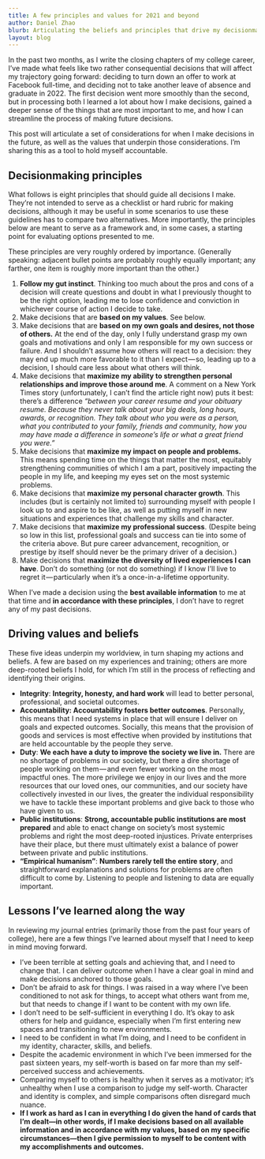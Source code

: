 ```yaml
---
title: A few principles and values for 2021 and beyond
author: Daniel Zhao
blurb: Articulating the beliefs and principles that drive my decisionmaking
layout: blog
---
```


In the past two months, as I write the closing chapters of my college career, I’ve made what feels like two rather consequential decisions that will affect my trajectory going forward: deciding to turn down an offer to work at Facebook full-time, and deciding not to take another leave of absence and graduate in 2022. The first decision went more smoothly than the second, but in processing both I learned a lot about how I make decisions, gained a deeper sense of the things that are most important to me, and how I can streamline the process of making future decisions.

This post will articulate a set of considerations for when I make decisions in the future, as well as the values that underpin those considerations. I’m sharing this as a tool to hold myself accountable.

## Decisionmaking principles

What follows is eight principles that should guide all decisions I make. They’re not intended to serve as a checklist or hard rubric for making decisions, although it may be useful in some scenarios to use these guidelines has to compare two alternatives. More importantly, the principles below are meant to serve as a framework and, in some cases, a starting point for evaluating options presented to me.

These principles are very roughly ordered by importance. (Generally speaking: adjacent bullet points are probably roughly equally important; any farther, one item is roughly more important than the other.)

1. **Follow my gut instinct**. Thinking too much about the pros and cons of a decision will create questions and doubt in what I previously thought to be the right option, leading me to lose confidence and conviction in whichever course of action I decide to take.
2. Make decisions that are **based on my values**. See below.
3. Make decisions that are **based on my own goals and desires, not those of others.** At the end of the day, only I fully understand grasp my own goals and motivations and only I am responsible for my own success or failure. And I shouldn’t assume how others will react to a decision: they may end up much more favorable to it than I expect — so, leading up to a decision, I should care less about what others will think.
4. Make decisions that **maximize my ability to strengthen personal relationships and improve those around me**. A comment on a New York Times story (unfortunately, I can’t find the article right now) puts it best: there’s a difference *“between your career resume and your obituary resume. Because they never talk about your big deals, long hours, awards, or recognition. They talk about who you were as a person, what you contributed to your family, friends and community, how you may have made a difference in someone’s life or what a great friend you were.”*
5. Make decisions that **maximize my impact on people and problems.** This means spending time on the things that matter the most, equitably strengthening communities of which I am a part, positively impacting the people in my life, and keeping my eyes set on the most systemic problems.
6. Make decisions that **maximize my personal character growth**. This includes (but is certainly not limited to) surrounding myself with people I look up to and aspire to be like, as well as putting myself in new situations and experiences that challenge my skills and character.
7. Make decisions that **maximize my professional success**. (Despite being so low in this list, professional goals and success can tie into some of the criteria above. But pure career advancement, recognition, or prestige by itself should never be the primary driver of a decision.)
8. Make decisions that **maximize the diversity of lived experiences I can have**. Don’t do something (or not do something) if I know I’ll live to regret it — particularly when it’s a once-in-a-lifetime opportunity.

When I’ve made a decision using the **best available information** to me at that time and **in accordance with these principles**, I don’t have to regret any of my past decisions.

## Driving values and beliefs

These five ideas underpin my worldview, in turn shaping my actions and beliefs. A few are based on my experiences and training; others are more deep-rooted beliefs I hold, for which I’m still in the process of reflecting and identifying their origins.

- **Integrity**: **Integrity, honesty, and hard work** will lead to better personal, professional, and societal outcomes.
- **Accountability: Accountability fosters better outcomes**. Personally, this means that I need systems in place that will ensure I deliver on goals and expected outcomes. Socially, this means that the provision of goods and services is most effective when provided by institutions that are held accountable by the people they serve.
- **Duty**: **We each have a duty to improve the society we live in.** There are no shortage of problems in our society, but there a dire shortage of people working on them — and even fewer working on the most impactful ones. The more privilege we enjoy in our lives and the more resources that our loved ones, our communities, and our society have collectively invested in our lives, the greater the individual responsibility we have to tackle these important problems and give back to those who have given to us.
- **Public institutions**: **Strong, accountable public institutions are most prepared** and able to enact change on society’s most systemic problems and right the most deep-rooted injustices. Private enterprises have their place, but there must ultimately exist a balance of power between private and public institutions.
- **“Empirical humanism”**: **Numbers rarely tell the entire story**, and straightforward explanations and solutions for problems are often difficult to come by. Listening to people and listening to data are equally important.

## Lessons I’ve learned along the way

In reviewing my journal entries (primarily those from the past four years of college), here are a few things I’ve learned about myself that I need to keep in mind moving forward.

- I’ve been terrible at setting goals and achieving that, and I need to change that. I can deliver outcome when I have a clear goal in mind and make decisions anchored to those goals.
- Don’t be afraid to ask for things. I was raised in a way where I’ve been conditioned to not ask for things, to accept what others want from me, but that needs to change if I want to be content with my own life.
- I don’t need to be self-sufficient in everything I do. It’s okay to ask others for help and guidance, especially when I’m first entering new spaces and transitioning to new environments.
- I need to be confident in what I’m doing, and I need to be confident in my identity, character, skills, and beliefs.
- Despite the academic environment in which I’ve been immersed for the past sixteen years, my self-worth is based on far more than my self-perceived success and achievements.
- Comparing myself to others is healthy when it serves as a motivator; it’s unhealthy when I use a comparison to judge my self-worth. Character and identity is complex, and simple comparisons often disregard much nuance.
- **If I work as hard as I can in everything I do given the hand of cards that I’m dealt—in other words, if I make decisions based on all available information and in accordance with my values, based on my specific circumstances—then I give permission to myself to be content with my accomplishments and outcomes.**